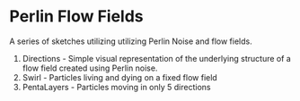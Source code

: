 # Perlin Flow Fields

A series of sketches utilizing utilizing Perlin Noise and flow fields.

1. Directions - Simple visual representation of the underlying structure of a flow field created using Perlin noise.
2. Swirl - Particles living and dying on a fixed flow field
3. PentaLayers - Particles moving in only 5 directions
